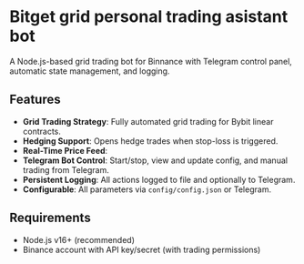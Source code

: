 # Bitget grid personal trading asistant bot

A Node.js-based grid trading bot for Binnance with Telegram control panel, automatic state management, and logging.

## Features

- **Grid Trading Strategy**: Fully automated grid trading for Bybit linear contracts.
- **Hedging Support**: Opens hedge trades when stop-loss is triggered.
- **Real-Time Price Feed**:
- **Telegram Bot Control**: Start/stop, view and update config, and manual trading from Telegram.
- **Persistent Logging**: All actions logged to file and optionally to Telegram.
- **Configurable**: All parameters via `config/config.json` or Telegram.

## Requirements

- Node.js v16+ (recommended)
- Binance account with API key/secret (with trading permissions)
